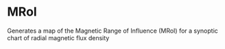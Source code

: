 # MRoI
Generates a map of the Magnetic Range of Influence (MRoI) for a synoptic chart of radial magnetic flux density
